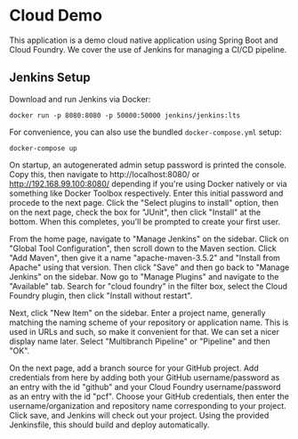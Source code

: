 # Cloud Demo

This application is a demo cloud native application using Spring Boot and Cloud Foundry.
We cover the use of Jenkins for managing a CI/CD pipeline.

## Jenkins Setup

Download and run Jenkins via Docker:

    docker run -p 8080:8080 -p 50000:50000 jenkins/jenkins:lts

For convenience, you can also use the bundled `docker-compose.yml` setup:

    docker-compose up

On startup, an autogenerated admin setup password is printed the console.
Copy this, then navigate to http://localhost:8080/ or http://192.168.99.100:8080/ depending if you're using Docker natively or via something like Docker Toolbox respectively.
Enter this initial password and procede to the next page.
Click the "Select plugins to install" option, then on the next page, check the box for "JUnit", then click "Install" at the bottom.
When this completes, you'll be prompted to create your first user.

From the home page, navigate to "Manage Jenkins" on the sidebar.
Click on "Global Tool Configuration", then scroll down to the Maven section.
Click "Add Maven", then give it a name "apache-maven-3.5.2" and "Install from Apache" using that version.
Then click "Save" and then go back to "Manage Jenkins" on the sidebar.
Now go to "Manage Plugins" and navigate to the "Available" tab.
Search for "cloud foundry" in the filter box, select the Cloud Foundry plugin, then click "Install without restart".

Next, click "New Item" on the sidebar.
Enter a project name, generally matching the naming scheme of your repository or application name.
This is used in URLs and such, so make it convenient for that.
We can set a nicer display name later.
Select "Multibranch Pipeline" or "Pipeline" and then "OK".

On the next page, add a branch source for your GitHub project.
Add credentials from here by adding both your GitHub username/password as an entry with the id "github" and your Cloud Foundry username/password as an entry with the id "pcf".
Choose your GitHub credentials, then enter the username/organization and repository name corresponding to your project.
Click save, and Jenkins will check out your project.
Using the provided Jenkinsfile, this should build and deploy automatically.
